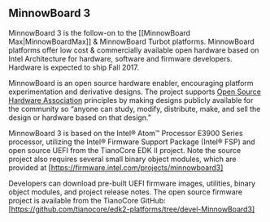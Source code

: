 ## MinnowBoard 3

MinnowBoard 3 is the follow-on to the [[MinnowBoard Max|MinnowBoardMax]] & MinnowBoard Turbot platforms. MinnowBoard platforms offer low cost & commercially available open hardware based on Intel Architecture for hardware, software and firmware developers. Hardware is expected to ship Fall 2017.

MinnowBoard is an open source hardware enabler, encouraging platform experimentation and derivative designs. The project supports [Open Source Hardware Association](http://www.oshwa.org/) principles by making designs publicly available for the community so “anyone can study, modify, distribute, make, and sell the design or hardware based on that design.”

MinnowBoard 3 is based on the Intel® Atom™ Processor E3900 Series processor, utilizing the Intel® Firmware Support Package (Intel® FSP) and open source UEFI from the TianoCore EDK II project. Note the source project also requires several small binary object modules, which are provided at [https://firmware.intel.com/projects/minnowboard3]

Developers can download pre-built UEFI firmware images, utilities, binary object modules, and project release notes. The open source firmware project is available from the TianoCore GitHub: [https://github.com/tianocore/edk2-platforms/tree/devel-MinnowBoard3]